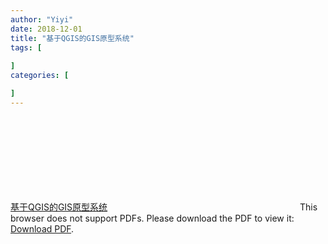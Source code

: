 ```yaml
---
author: "Yiyi"
date: 2018-12-01
title: "基于QGIS的GIS原型系统"
tags: [
 
]
categories: [

]
---
```

[基于QGIS的GIS原型系统](http://github.com/Braveoneone.github.io/static/GIS1.2.pdf)
<object data="http://github.com/Braveoneone.github.io/static/GIS1.2.pdf" type="application/pdf" width="700px" height="700px"> 
    <embed src="http://github.com/Braveoneone.github.io/static/GIS1.2.pdf"> 
     This browser does not support PDFs. Please download the PDF to view it: <a href="http://github.com/Braveoneone.github.io/static/GIS1.2.pdf">Download PDF</a>.</p> 
    </embed> 
</object> 
